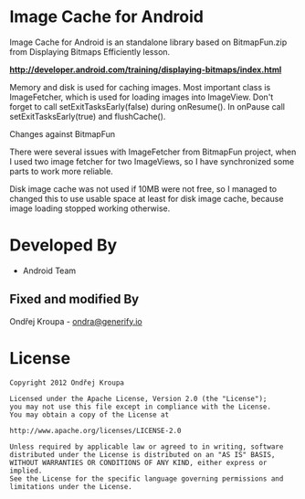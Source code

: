 Image Cache for Android
=======================

Image Cache for Android is an standalone library based on BitmapFun.zip from
Displaying Bitmaps Efficiently lesson.

**http://developer.android.com/training/displaying-bitmaps/index.html**

Memory and disk is used for caching images. Most important class is ImageFetcher, which
is used for loading images into ImageView. Don't forget to call setExitTasksEarly(false)
during onResume(). In onPause call setExitTasksEarly(true) and flushCache().

Changes against BitmapFun

There were several issues with ImageFetcher from BitmapFun project, when I used two
image fetcher for two ImageViews, so I have synchronized some parts to work more
reliable.

Disk image cache was not used if 10MB were not free, so I managed to changed this to
use usable space at least for disk image cache, because image loading stopped working
otherwise.



Developed By
============

* Android Team


Fixed and modified By
---------------------

Ondřej Kroupa - <ondra@generify.io>



License
=======

    Copyright 2012 Ondřej Kroupa

    Licensed under the Apache License, Version 2.0 (the "License");
    you may not use this file except in compliance with the License.
    You may obtain a copy of the License at

    http://www.apache.org/licenses/LICENSE-2.0

    Unless required by applicable law or agreed to in writing, software
    distributed under the License is distributed on an "AS IS" BASIS,
    WITHOUT WARRANTIES OR CONDITIONS OF ANY KIND, either express or implied.
    See the License for the specific language governing permissions and
    limitations under the License.
